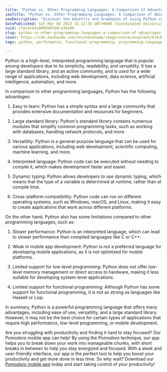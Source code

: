 ```yaml
---
title: "Python vs. Other Programming Languages: A Comparison of Advantages and Limitations"
seoTitle: "Python vs. Other Programming Languages: A Comparison of Advantages and"
seoDescription: "Discover the benefits and drawbacks of using Python compared to other programming languages for your projects."
datePublished: Sat Mar 04 2023 15:12:35 GMT+0000 (Coordinated Universal Time)
cuid: cleu3sk3x000309lb0ry45a46
slug: python-vs-other-programming-languages-a-comparison-of-advantages-and-limitations
cover: https://cdn.hashnode.com/res/hashnode/image/stock/unsplash/6rkJD0Uxois/upload/be7f9f79f61fdab05f48a819e51fe04b.jpeg
tags: python, performance, functional-programming, programming-languages, low-level-programming

---
```


Python is a high-level, interpreted programming language that is popular among developers due to its simplicity, readability, and versatility. It has a large standard library, and an active community, and is used for a wide range of applications, including web development, data science, artificial intelligence, automation, and more.

In comparison to other programming languages, Python has the following advantages:

1. Easy to learn: Python has a simple syntax and a large community that provides extensive documentation and resources for beginners.
    
2. Large standard library: Python's standard library contains numerous modules that simplify common programming tasks, such as working with databases, handling network protocols, and more.
    
3. Versatility: Python is a general-purpose language that can be used for various applications, including web development, scientific computing, machine learning, and more.
    
4. Interpreted language: Python code can be executed without needing to compile it, which makes development faster and easier.
    
5. Dynamic typing: Python allows developers to use dynamic typing, which means that the type of a variable is determined at runtime, rather than at compile time.
    
6. Cross-platform compatibility: Python code can run on different operating systems, such as Windows, macOS, and Linux, making it easy to create applications that work across different platforms.
    

On the other hand, Python also has some limitations compared to other programming languages, such as:

1. Slower performance: Python is an interpreted language, which can lead to slower performance than compiled languages like C or C++.
    
2. Weak in mobile app development: Python is not a preferred language for developing mobile applications, as it is not optimized for mobile platforms.
    
3. Limited support for low-level programming: Python does not offer low-level memory management or direct access to hardware, making it less suitable for developing system-level applications.
    
4. Limited support for functional programming: Although Python has some support for functional programming, it is not as strong as languages like Haskell or Lisp.
    

In summary, Python is a powerful programming language that offers many advantages, including ease of use, versatility, and a large standard library. However, it may not be the best choice for certain types of applications that require high performance, low-level programming, or mobile development.

Are you struggling with productivity and finding it hard to stay focused? Our Pomodoro mobile app can help! By using the Pomodoro technique, our app helps you to break down your work into manageable chunks, with short breaks in between to help you stay energized and focused. With a sleek and user-friendly interface, our app is the perfect tool to help you boost your productivity and get more done in less time. So why wait? Download our [Pomodoro mobile app](https://play.google.com/store/apps/details?id=com.yelk11.pomodoro) today and start taking control of your productivity!